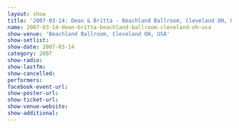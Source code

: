 ```yaml
---
layout: show
title: '2007-03-14: Dean & Britta - Beachland Ballroom, Cleveland OH, USA'
name: 2007-03-14-dean-britta-beachland-ballroom-cleveland-oh-usa
show-venue: 'Beachland Ballroom, Cleveland OH, USA'
show-setlist: 
show-date: 2007-03-14
category: 2007
show-radio: 
show-lastfm: 
show-cancelled: 
performers: 
facebook-event-url: 
show-poster-url: 
show-ticket-url: 
show-venue-website: 
show-additional: 
---
```



